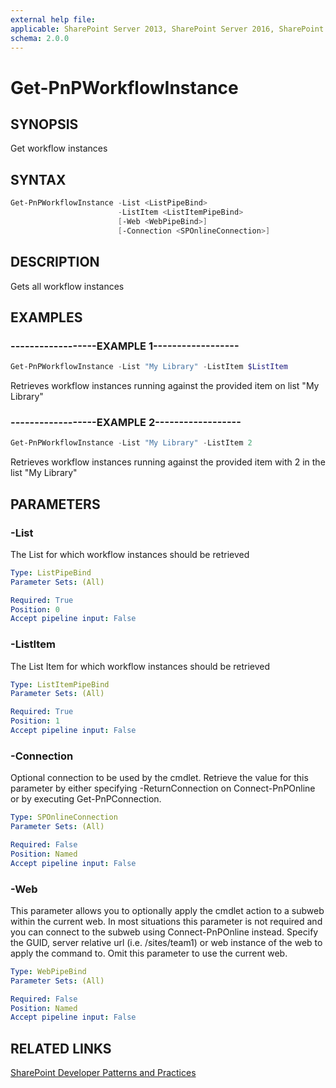 ```yaml
---
external help file:
applicable: SharePoint Server 2013, SharePoint Server 2016, SharePoint Server 2019, SharePoint Online
schema: 2.0.0
---
```

# Get-PnPWorkflowInstance

## SYNOPSIS
Get workflow instances

## SYNTAX 

```powershell
Get-PnPWorkflowInstance -List <ListPipeBind>
                        -ListItem <ListItemPipeBind>
                        [-Web <WebPipeBind>]
                        [-Connection <SPOnlineConnection>]
```

## DESCRIPTION
Gets all workflow instances

## EXAMPLES

### ------------------EXAMPLE 1------------------
```powershell
Get-PnPWorkflowInstance -List "My Library" -ListItem $ListItem
```

Retrieves workflow instances running against the provided item on list "My Library"

### ------------------EXAMPLE 2------------------
```powershell
Get-PnPWorkflowInstance -List "My Library" -ListItem 2
```

Retrieves workflow instances running against the provided item with 2 in the list "My Library"

## PARAMETERS

### -List
The List for which workflow instances should be retrieved

```yaml
Type: ListPipeBind
Parameter Sets: (All)

Required: True
Position: 0
Accept pipeline input: False
```

### -ListItem
The List Item for which workflow instances should be retrieved

```yaml
Type: ListItemPipeBind
Parameter Sets: (All)

Required: True
Position: 1
Accept pipeline input: False
```

### -Connection
Optional connection to be used by the cmdlet. Retrieve the value for this parameter by either specifying -ReturnConnection on Connect-PnPOnline or by executing Get-PnPConnection.

```yaml
Type: SPOnlineConnection
Parameter Sets: (All)

Required: False
Position: Named
Accept pipeline input: False
```

### -Web
This parameter allows you to optionally apply the cmdlet action to a subweb within the current web. In most situations this parameter is not required and you can connect to the subweb using Connect-PnPOnline instead. Specify the GUID, server relative url (i.e. /sites/team1) or web instance of the web to apply the command to. Omit this parameter to use the current web.

```yaml
Type: WebPipeBind
Parameter Sets: (All)

Required: False
Position: Named
Accept pipeline input: False
```

## RELATED LINKS

[SharePoint Developer Patterns and Practices](http://aka.ms/sppnp)